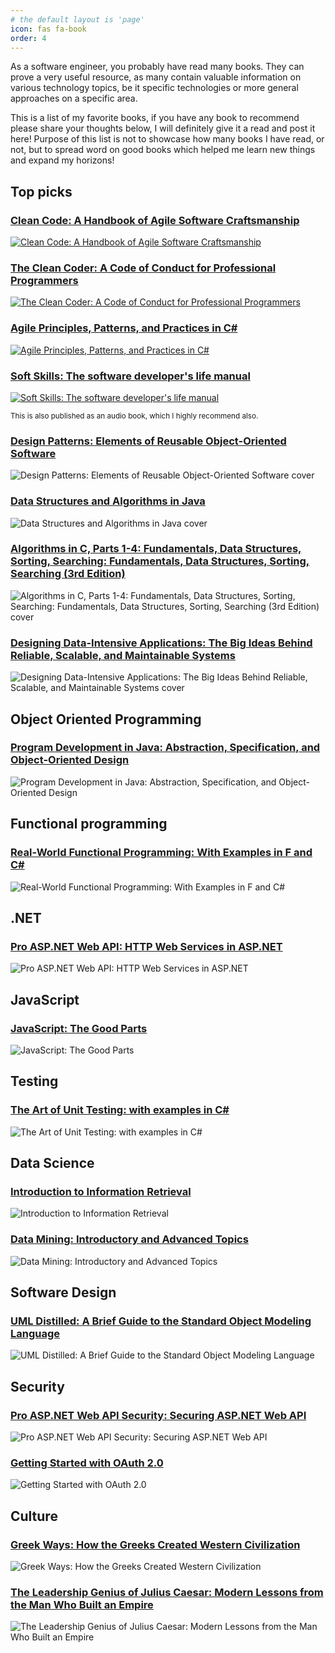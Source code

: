 ```yaml
---
# the default layout is 'page'
icon: fas fa-book
order: 4
---
```

<p>As a software engineer, you probably have read many books. They can prove a very useful resource, as many contain valuable information on various technology topics, be it specific technologies or more general approaches on a specific area.</p>

<p>This is a list of my favorite books, if you have any book to recommend please share your thoughts below, I will definitely give it a read and post it here! Purpose of this list is not to showcase how many books I have read, or not, but to spread word on good books which helped me learn new things and expand my horizons!</p>
<h2>Top picks</h2>
<h3><a href="https://www.goodreads.com/book/show/3735293.Clean_Code">Clean Code: A Handbook of Agile Software Craftsmanship</a></h3>
<p>
  <a href="https://www.goodreads.com/book/show/3735293.Clean_Code">
    <img src="https://i.gr-assets.com/images/S/compressed.photo.goodreads.com/books/1436202607l/3735293._SX318_.jpg" alt="Clean Code: A Handbook of Agile Software Craftsmanship">
  </a>
</p>

<h3><a href="https://www.goodreads.com/book/show/10284614-the-clean-coder">The Clean Coder: A Code of Conduct for Professional Programmers</a></h3>
<p>
  <a href="https://www.goodreads.com/book/show/10284614-the-clean-coder">
    <img src="https://i.gr-assets.com/images/S/compressed.photo.goodreads.com/books/1347470803i/10284614._SX318_.jpg" alt="The Clean Coder: A Code of Conduct for Professional Programmers">
  </a>
</p>

<h3><a href="https://www.goodreads.com/book/show/84983.Agile_Principles_Patterns_and_Practices_in_C_">Agile Principles, Patterns, and Practices in C#</a></h3>
<p>
  <a href="https://www.goodreads.com/book/show/84983.Agile_Principles_Patterns_and_Practices_in_C_">
    <img src="https://images-na.ssl-images-amazon.com/images/S/compressed.photo.goodreads.com/books/1348657323i/84983.jpg" alt="Agile Principles, Patterns, and Practices in C#">
  </a>
</p>

<h3><a href="https://www.goodreads.com/book/show/23232941-soft-skills">Soft Skills: The software developer's life manual</a></h3>
<p>
  <a href="https://www.goodreads.com/book/show/23232941-soft-skills">
    <img src="https://images-na.ssl-images-amazon.com/images/S/compressed.photo.goodreads.com/books/1419180921i/23232941.jpg" alt="Soft Skills: The software developer's life manual">
  </a>
</p>
<p><small>This is also published as an audio book, which I highly recommend also.</small><br />

<h3><a href="https://www.goodreads.com/book/show/85009.Design_Patterns">Design Patterns: Elements of Reusable Object-Oriented Software</a></h3>
<p><img src="https://images-na.ssl-images-amazon.com/images/S/compressed.photo.goodreads.com/books/1348027904i/85009.jpg" alt="Design Patterns: Elements of Reusable Object-Oriented Software cover"></p>

<h3><a href="https://www.goodreads.com/book/show/300092.Data_Structures_and_Algorithms_in_Java">Data Structures and Algorithms in Java</a></h3>
<p><img src="https://images-na.ssl-images-amazon.com/images/S/compressed.photo.goodreads.com/books/1348210057i/300092.jpg" alt="Data Structures and Algorithms in Java cover"></p>

<h3><a href="https://www.goodreads.com/book/show/27862.Algorithms_in_C_Parts_1_4">Algorithms in C, Parts 1-4: Fundamentals, Data Structures, Sorting, Searching: Fundamentals, Data Structures, Sorting, Searching (3rd Edition)</a></h3>
<p><img src="https://images-na.ssl-images-amazon.com/images/S/compressed.photo.goodreads.com/books/1348208578i/27862.jpg" alt="Algorithms in C, Parts 1-4: Fundamentals, Data Structures, Sorting, Searching: Fundamentals, Data Structures, Sorting, Searching (3rd Edition) cover"></p>

<h3><a href="https://www.goodreads.com/book/show/23463279-designing-data-intensive-applications">Designing Data-Intensive Applications: The Big Ideas Behind Reliable, Scalable, and Maintainable Systems</a></h3>
<p><img src="https://images-na.ssl-images-amazon.com/images/S/compressed.photo.goodreads.com/books/1415816873i/23463279.jpg" alt="Designing Data-Intensive Applications: The Big Ideas Behind Reliable, Scalable, and Maintainable Systems cover"></p>

<h2>Object Oriented Programming</h2>
<h3><a href="https://www.goodreads.com/book/show/574740.Program_Development_in_Java">Program Development in Java: Abstraction, Specification, and Object-Oriented Design</a></h3>
<p><img src="https://images-na.ssl-images-amazon.com/images/S/compressed.photo.goodreads.com/books/1389583096i/574740.jpg" alt="Program Development in Java: Abstraction, Specification, and Object-Oriented Design"></p>


<h2>Functional programming</h2>
<h3><a href="https://www.goodreads.com/book/show/6166611-real-world-functional-programming">Real-World Functional Programming: With Examples in F and C#</a></h3>
<p><img src="https://images-na.ssl-images-amazon.com/images/S/compressed.photo.goodreads.com/books/1361784106i/6166611.jpg" alt="Real-World Functional Programming: With Examples in F and C#"></p>


<h2>.NET</h2>

<h3><a href="https://www.goodreads.com/book/show/21953583-pro-asp-net-web-api">Pro ASP.NET Web API: HTTP Web Services in ASP.NET</a></h3>
<p><img src="https://images-na.ssl-images-amazon.com/images/S/compressed.photo.goodreads.com/books/1397997630i/21953583.jpg" alt="Pro ASP.NET Web API: HTTP Web Services in ASP.NET"></p>

<h2>JavaScript</h2>

<h3><a href="https://www.goodreads.com/book/show/2998152-javascript">JavaScript: The Good Parts</a></h3>
<p><img src="https://images-na.ssl-images-amazon.com/images/S/compressed.photo.goodreads.com/books/1328834793i/2998152.jpg" alt="JavaScript: The Good Parts"></p>


<h2>Testing</h2>

<h3><a href="https://www.goodreads.com/book/show/17623611-the-art-of-unit-testing">The Art of Unit Testing: with examples in C#</a></h3>
<p><img src="https://images-na.ssl-images-amazon.com/images/S/compressed.photo.goodreads.com/books/1384383111i/17623611.jpg" alt="The Art of Unit Testing: with examples in C#"></p>


<h2>Data Science</h2>

<h3><a href="https://www.goodreads.com/book/show/3278309-introduction-to-information-retrieval">Introduction to Information Retrieval</a></h3>
<p><img src="https://images-na.ssl-images-amazon.com/images/S/compressed.photo.goodreads.com/books/1414346605i/3278309.jpg" alt="Introduction to Information Retrieval"></p>


<h3><a href="https://www.goodreads.com/book/show/626465.Data_Mining">Data Mining: Introductory and Advanced Topics</a></h3>
<p><img src="https://images-na.ssl-images-amazon.com/images/S/compressed.photo.goodreads.com/books/1348944140i/626465.jpg" alt="Data Mining: Introductory and Advanced Topics"></p>


<h2>Software Design</h2>

<h3><a href="https://www.goodreads.com/book/show/85001.UML_Distilled">UML Distilled: A Brief Guide to the Standard Object Modeling Language</a></h3>
<p><img src="https://images-na.ssl-images-amazon.com/images/S/compressed.photo.goodreads.com/books/1348039270i/85001.jpg" alt="UML Distilled: A Brief Guide to the Standard Object Modeling Language"></p>


<h2>Security</h2>

<h3><a href="https://www.goodreads.com/book/show/18868679-pro-asp-net-web-api-security">Pro ASP.NET Web API Security: Securing ASP.NET Web API</a></h3>
<p><img src="https://images-na.ssl-images-amazon.com/images/S/compressed.photo.goodreads.com/books/1384921225i/18868679.jpg" alt="Pro ASP.NET Web API Security: Securing ASP.NET Web API"></p>


<h3><a href="https://www.goodreads.com/book/show/13228633-getting-started-with-oauth-2-0">Getting Started with OAuth 2.0</a></h3>
<p><img src="https://images-na.ssl-images-amazon.com/images/S/compressed.photo.goodreads.com/books/1344696832i/13228633.jpg" alt="Getting Started with OAuth 2.0"></p>


<h2>Culture</h2>

<h3><a href="https://www.goodreads.com/book/show/1025142.Greek_Ways">Greek Ways: How the Greeks Created Western Civilization</a></h3>
<p><img src="https://images-na.ssl-images-amazon.com/images/S/compressed.photo.goodreads.com/books/1328697142i/1025142.jpg" alt="Greek Ways: How the Greeks Created Western Civilization"></p>


<h3><a href="https://www.goodreads.com/book/show/29401972-the-leadership-genius-of-julius-caesar">The Leadership Genius of Julius Caesar: Modern Lessons from the Man Who Built an Empire</a></h3>
<p><img src="https://images-na.ssl-images-amazon.com/images/S/compressed.photo.goodreads.com/books/1459115626i/29401972.jpg" alt="The Leadership Genius of Julius Caesar: Modern Lessons from the Man Who Built an Empire"></p>
